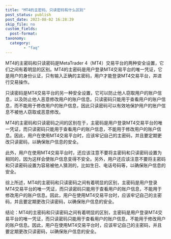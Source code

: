 ```yaml
---
title: "MT4的主密码、只读密码有什么区别"
post_status: publish
post_date: 2023-08-02 16:28:39
skip_file: no
custom_fields: 
  post-format: 
taxonomy:
  category:
        - "faq"
---
```


MT4的主密码和只读密码是MetaTrader 4（MT4）交易平台的两种安全设置，它们之间有着明显的区别。MT4的主密码是用户登录MT4交易平台的唯一凭证，它是用户的身份认证，只有输入正确的主密码，用户才能登录MT4交易平台，并进行交易操作。

只读密码是MT4交易平台的另一种安全设置，它可以防止他人窃取用户的账户信息，以及防止他人恶意修改用户的账户信息。只读密码只能用于查看用户的账户信息，而不能用于修改用户的账户信息，因此只读密码可以有效地保护用户的账户信息不被他人窃取或恶意修改。

MT4的主密码和只读密码之间的区别在于，主密码是用户登录MT4交易平台的唯一凭证，而只读密码只能用于查看用户的账户信息，不能用于修改用户的账户信息。因此，用户在使用MT4交易平台时，应该牢记自己的主密码，并且要定期更改只读密码，以确保账户信息的安全。

此外，用户在使用MT4交易平台时，还应该注意不要将主密码和只读密码设置为相同的，因为这样会使账户信息变得不安全。另外，用户还应该注意不要将主密码和只读密码设置为容易被他人猜测的，比如生日、电话号码等，以确保账户信息的安全。

综上所述，MT4的主密码和只读密码之间有着明显的区别，主密码是用户登录MT4交易平台的唯一凭证，而只读密码只能用于查看用户的账户信息，不能用于修改用户的账户信息。因此，用户在使用MT4交易平台时，应该牢记自己的主密码，并且要定期更改只读密码，以确保账户信息的安全。

结论：MT4的主密码和只读密码之间有着明显的区别，主密码是用户登录MT4交易平台的唯一凭证，而只读密码只能用于查看用户的账户信息，不能用于修改用户的账户信息。因此，用户在使用MT4交易平台时，应该牢记自己的主密码，并且要定期更改只读密码，以确保账户信息的安全。
